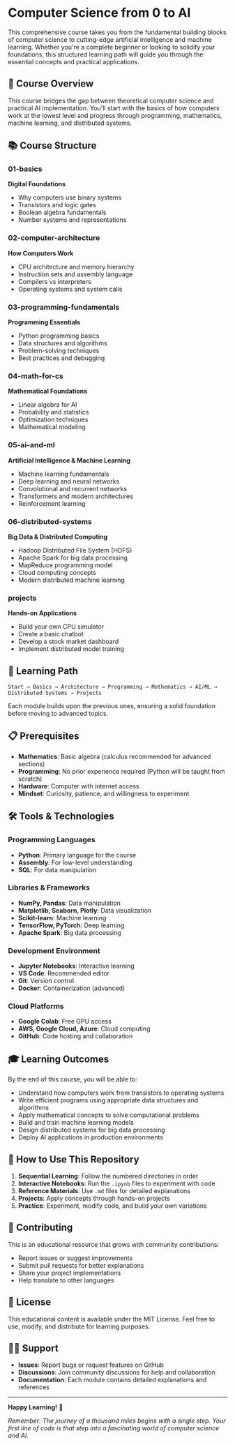 # Computer Science from 0 to AI

This comprehensive course takes you from the fundamental building blocks of computer science to cutting-edge artificial intelligence and machine learning. Whether you're a complete beginner or looking to solidify your foundations, this structured learning path will guide you through the essential concepts and practical applications.

## 🎯 Course Overview

This course bridges the gap between theoretical computer science and practical AI implementation. You'll start with the basics of how computers work at the lowest level and progress through programming, mathematics, machine learning, and distributed systems.

## 📚 Course Structure

### 01-basics
**Digital Foundations**
- Why computers use binary systems
- Transistors and logic gates
- Boolean algebra fundamentals
- Number systems and representations

### 02-computer-architecture
**How Computers Work**
- CPU architecture and memory hierarchy
- Instruction sets and assembly language
- Compilers vs interpreters
- Operating systems and system calls

### 03-programming-fundamentals
**Programming Essentials**
- Python programming basics
- Data structures and algorithms
- Problem-solving techniques
- Best practices and debugging

### 04-math-for-cs
**Mathematical Foundations**
- Linear algebra for AI
- Probability and statistics
- Optimization techniques
- Mathematical modeling

### 05-ai-and-ml
**Artificial Intelligence & Machine Learning**
- Machine learning fundamentals
- Deep learning and neural networks
- Convolutional and recurrent networks
- Transformers and modern architectures
- Reinforcement learning

### 06-distributed-systems
**Big Data & Distributed Computing**
- Hadoop Distributed File System (HDFS)
- Apache Spark for big data processing
- MapReduce programming model
- Cloud computing concepts
- Modern distributed machine learning

### projects
**Hands-on Applications**
- Build your own CPU simulator
- Create a basic chatbot
- Develop a stock market dashboard
- Implement distributed model training

## 🚀 Learning Path

```
Start → Basics → Architecture → Programming → Mathematics → AI/ML → Distributed Systems → Projects
```

Each module builds upon the previous ones, ensuring a solid foundation before moving to advanced topics.

## 📋 Prerequisites

- **Mathematics**: Basic algebra (calculus recommended for advanced sections)
- **Programming**: No prior experience required (Python will be taught from scratch)
- **Hardware**: Computer with internet access
- **Mindset**: Curiosity, patience, and willingness to experiment

## 🛠️ Tools & Technologies

### Programming Languages
- **Python**: Primary language for the course
- **Assembly**: For low-level understanding
- **SQL**: For data manipulation

### Libraries & Frameworks
- **NumPy, Pandas**: Data manipulation
- **Matplotlib, Seaborn, Plotly**: Data visualization
- **Scikit-learn**: Machine learning
- **TensorFlow, PyTorch**: Deep learning
- **Apache Spark**: Big data processing

### Development Environment
- **Jupyter Notebooks**: Interactive learning
- **VS Code**: Recommended editor
- **Git**: Version control
- **Docker**: Containerization (advanced)

### Cloud Platforms
- **Google Colab**: Free GPU access
- **AWS, Google Cloud, Azure**: Cloud computing
- **GitHub**: Code hosting and collaboration

## 🎓 Learning Outcomes

By the end of this course, you will be able to:

- Understand how computers work from transistors to operating systems
- Write efficient programs using appropriate data structures and algorithms
- Apply mathematical concepts to solve computational problems
- Build and train machine learning models
- Design distributed systems for big data processing
- Deploy AI applications in production environments

## 📖 How to Use This Repository

1. **Sequential Learning**: Follow the numbered directories in order
2. **Interactive Notebooks**: Run the `.ipynb` files to experiment with code
3. **Reference Materials**: Use `.md` files for detailed explanations
4. **Projects**: Apply concepts through hands-on projects
5. **Practice**: Experiment, modify code, and build your own variations

## 🤝 Contributing

This is an educational resource that grows with community contributions:
- Report issues or suggest improvements
- Submit pull requests for better explanations
- Share your project implementations
- Help translate to other languages

## 📄 License

This educational content is available under the MIT License. Feel free to use, modify, and distribute for learning purposes.

## 🙋‍♂️ Support

- **Issues**: Report bugs or request features on GitHub
- **Discussions**: Join community discussions for help and collaboration
- **Documentation**: Each module contains detailed explanations and references

---

**Happy Learning!** 🚀

*Remember: The journey of a thousand miles begins with a single step. Your first line of code is that step into a fascinating world of computer science and AI.*